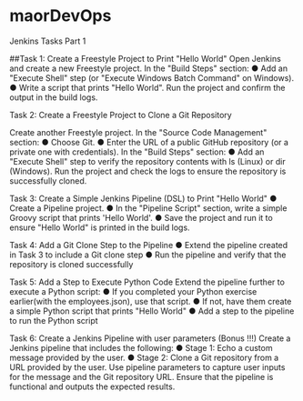 # maorDevOps
Jenkins Tasks Part 1 

##Task 1:
Create a Freestyle Project to Print "Hello World"
Open Jenkins and create a new Freestyle project.
In the "Build Steps" section:
●	Add an "Execute Shell" step (or "Execute Windows Batch Command" on Windows).
●	Write a script that prints "Hello World".
Run the project and confirm the output in the build logs.



Task 2: Create a Freestyle Project to Clone a Git Repository

Create another Freestyle project.
In the "Source Code Management" section:
●	Choose Git.
●	Enter the URL of a public GitHub repository (or a private one with credentials).
In the "Build Steps" section:
●	Add an "Execute Shell" step to verify the repository contents with ls (Linux) or dir (Windows).
Run the project and check the logs to ensure the repository is successfully cloned.


Task 3: Create a Simple Jenkins Pipeline (DSL) to Print "Hello World"
●	Create a Pipeline project.
●	In the "Pipeline Script" section, write a simple Groovy script that prints 'Hello World'.
●	Save the project and run it to ensure "Hello World" is printed in the build logs.

Task 4: Add a Git Clone Step to the Pipeline
●	Extend the pipeline created in Task 3 to include a Git clone step
●	Run the pipeline and verify that the repository is cloned successfully


Task 5: Add a Step to Execute Python Code
Extend the pipeline further to execute a Python script:
●	If you completed your Python exercise earlier(with the employees.json), use that script.
●	If not, have them create a simple Python script that prints "Hello World"
●	Add a step to the pipeline to run the Python script

Task 6: Create a Jenkins Pipeline with user parameters (Bonus !!!)
Create a Jenkins pipeline that includes the following:
●	Stage 1: Echo a custom message provided by the user.
●	Stage 2: Clone a Git repository from a URL provided by the user.
Use pipeline parameters to capture user inputs for the message and the Git repository URL.
Ensure that the pipeline is functional and outputs the expected results.
 
